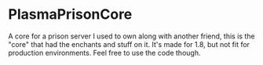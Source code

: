 # PlasmaPrisonCore

A core for a prison server I used to own along with another friend, this is the "core" that had the enchants and stuff on it. It's made for 1.8, but not fit for production environments. Feel free to use the code though. 
